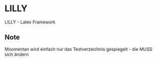 # LILLY
LILLY - Latex Framework

## Note
Moomentan wird einfach nur das Testverzeichnis gespiegelt - die MUSS sich ändern
